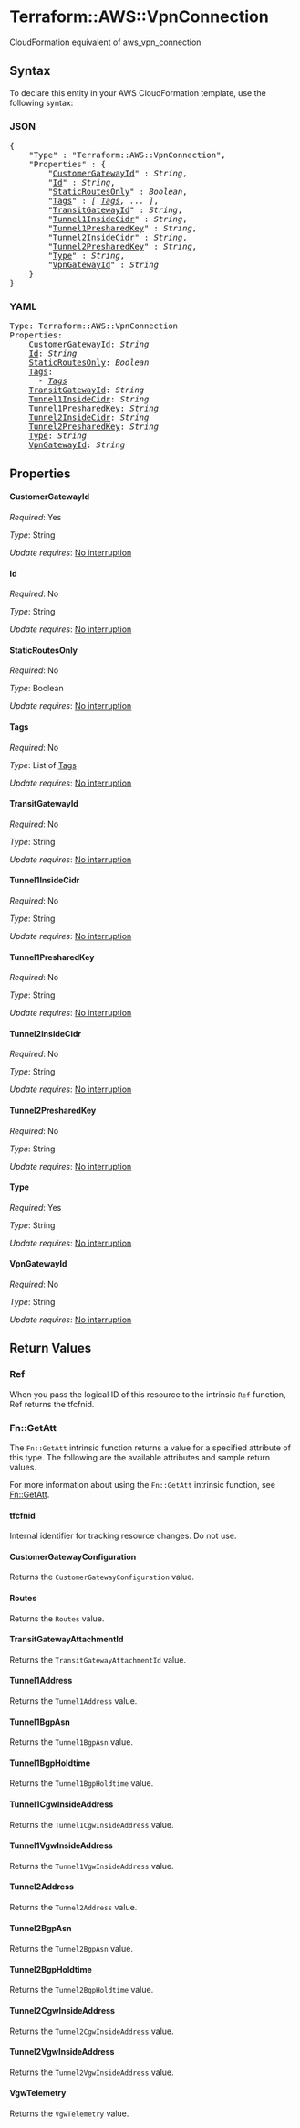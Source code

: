 # Terraform::AWS::VpnConnection

CloudFormation equivalent of aws_vpn_connection

## Syntax

To declare this entity in your AWS CloudFormation template, use the following syntax:

### JSON

<pre>
{
    "Type" : "Terraform::AWS::VpnConnection",
    "Properties" : {
        "<a href="#customergatewayid" title="CustomerGatewayId">CustomerGatewayId</a>" : <i>String</i>,
        "<a href="#id" title="Id">Id</a>" : <i>String</i>,
        "<a href="#staticroutesonly" title="StaticRoutesOnly">StaticRoutesOnly</a>" : <i>Boolean</i>,
        "<a href="#tags" title="Tags">Tags</a>" : <i>[ <a href="tags.md">Tags</a>, ... ]</i>,
        "<a href="#transitgatewayid" title="TransitGatewayId">TransitGatewayId</a>" : <i>String</i>,
        "<a href="#tunnel1insidecidr" title="Tunnel1InsideCidr">Tunnel1InsideCidr</a>" : <i>String</i>,
        "<a href="#tunnel1presharedkey" title="Tunnel1PresharedKey">Tunnel1PresharedKey</a>" : <i>String</i>,
        "<a href="#tunnel2insidecidr" title="Tunnel2InsideCidr">Tunnel2InsideCidr</a>" : <i>String</i>,
        "<a href="#tunnel2presharedkey" title="Tunnel2PresharedKey">Tunnel2PresharedKey</a>" : <i>String</i>,
        "<a href="#type" title="Type">Type</a>" : <i>String</i>,
        "<a href="#vpngatewayid" title="VpnGatewayId">VpnGatewayId</a>" : <i>String</i>
    }
}
</pre>

### YAML

<pre>
Type: Terraform::AWS::VpnConnection
Properties:
    <a href="#customergatewayid" title="CustomerGatewayId">CustomerGatewayId</a>: <i>String</i>
    <a href="#id" title="Id">Id</a>: <i>String</i>
    <a href="#staticroutesonly" title="StaticRoutesOnly">StaticRoutesOnly</a>: <i>Boolean</i>
    <a href="#tags" title="Tags">Tags</a>: <i>
      - <a href="tags.md">Tags</a></i>
    <a href="#transitgatewayid" title="TransitGatewayId">TransitGatewayId</a>: <i>String</i>
    <a href="#tunnel1insidecidr" title="Tunnel1InsideCidr">Tunnel1InsideCidr</a>: <i>String</i>
    <a href="#tunnel1presharedkey" title="Tunnel1PresharedKey">Tunnel1PresharedKey</a>: <i>String</i>
    <a href="#tunnel2insidecidr" title="Tunnel2InsideCidr">Tunnel2InsideCidr</a>: <i>String</i>
    <a href="#tunnel2presharedkey" title="Tunnel2PresharedKey">Tunnel2PresharedKey</a>: <i>String</i>
    <a href="#type" title="Type">Type</a>: <i>String</i>
    <a href="#vpngatewayid" title="VpnGatewayId">VpnGatewayId</a>: <i>String</i>
</pre>

## Properties

#### CustomerGatewayId

_Required_: Yes

_Type_: String

_Update requires_: [No interruption](https://docs.aws.amazon.com/AWSCloudFormation/latest/UserGuide/using-cfn-updating-stacks-update-behaviors.html#update-no-interrupt)

#### Id

_Required_: No

_Type_: String

_Update requires_: [No interruption](https://docs.aws.amazon.com/AWSCloudFormation/latest/UserGuide/using-cfn-updating-stacks-update-behaviors.html#update-no-interrupt)

#### StaticRoutesOnly

_Required_: No

_Type_: Boolean

_Update requires_: [No interruption](https://docs.aws.amazon.com/AWSCloudFormation/latest/UserGuide/using-cfn-updating-stacks-update-behaviors.html#update-no-interrupt)

#### Tags

_Required_: No

_Type_: List of <a href="tags.md">Tags</a>

_Update requires_: [No interruption](https://docs.aws.amazon.com/AWSCloudFormation/latest/UserGuide/using-cfn-updating-stacks-update-behaviors.html#update-no-interrupt)

#### TransitGatewayId

_Required_: No

_Type_: String

_Update requires_: [No interruption](https://docs.aws.amazon.com/AWSCloudFormation/latest/UserGuide/using-cfn-updating-stacks-update-behaviors.html#update-no-interrupt)

#### Tunnel1InsideCidr

_Required_: No

_Type_: String

_Update requires_: [No interruption](https://docs.aws.amazon.com/AWSCloudFormation/latest/UserGuide/using-cfn-updating-stacks-update-behaviors.html#update-no-interrupt)

#### Tunnel1PresharedKey

_Required_: No

_Type_: String

_Update requires_: [No interruption](https://docs.aws.amazon.com/AWSCloudFormation/latest/UserGuide/using-cfn-updating-stacks-update-behaviors.html#update-no-interrupt)

#### Tunnel2InsideCidr

_Required_: No

_Type_: String

_Update requires_: [No interruption](https://docs.aws.amazon.com/AWSCloudFormation/latest/UserGuide/using-cfn-updating-stacks-update-behaviors.html#update-no-interrupt)

#### Tunnel2PresharedKey

_Required_: No

_Type_: String

_Update requires_: [No interruption](https://docs.aws.amazon.com/AWSCloudFormation/latest/UserGuide/using-cfn-updating-stacks-update-behaviors.html#update-no-interrupt)

#### Type

_Required_: Yes

_Type_: String

_Update requires_: [No interruption](https://docs.aws.amazon.com/AWSCloudFormation/latest/UserGuide/using-cfn-updating-stacks-update-behaviors.html#update-no-interrupt)

#### VpnGatewayId

_Required_: No

_Type_: String

_Update requires_: [No interruption](https://docs.aws.amazon.com/AWSCloudFormation/latest/UserGuide/using-cfn-updating-stacks-update-behaviors.html#update-no-interrupt)

## Return Values

### Ref

When you pass the logical ID of this resource to the intrinsic `Ref` function, Ref returns the tfcfnid.

### Fn::GetAtt

The `Fn::GetAtt` intrinsic function returns a value for a specified attribute of this type. The following are the available attributes and sample return values.

For more information about using the `Fn::GetAtt` intrinsic function, see [Fn::GetAtt](https://docs.aws.amazon.com/AWSCloudFormation/latest/UserGuide/intrinsic-function-reference-getatt.html).

#### tfcfnid

Internal identifier for tracking resource changes. Do not use.

#### CustomerGatewayConfiguration

Returns the <code>CustomerGatewayConfiguration</code> value.

#### Routes

Returns the <code>Routes</code> value.

#### TransitGatewayAttachmentId

Returns the <code>TransitGatewayAttachmentId</code> value.

#### Tunnel1Address

Returns the <code>Tunnel1Address</code> value.

#### Tunnel1BgpAsn

Returns the <code>Tunnel1BgpAsn</code> value.

#### Tunnel1BgpHoldtime

Returns the <code>Tunnel1BgpHoldtime</code> value.

#### Tunnel1CgwInsideAddress

Returns the <code>Tunnel1CgwInsideAddress</code> value.

#### Tunnel1VgwInsideAddress

Returns the <code>Tunnel1VgwInsideAddress</code> value.

#### Tunnel2Address

Returns the <code>Tunnel2Address</code> value.

#### Tunnel2BgpAsn

Returns the <code>Tunnel2BgpAsn</code> value.

#### Tunnel2BgpHoldtime

Returns the <code>Tunnel2BgpHoldtime</code> value.

#### Tunnel2CgwInsideAddress

Returns the <code>Tunnel2CgwInsideAddress</code> value.

#### Tunnel2VgwInsideAddress

Returns the <code>Tunnel2VgwInsideAddress</code> value.

#### VgwTelemetry

Returns the <code>VgwTelemetry</code> value.

